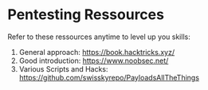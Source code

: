 # Pentesting Ressources

Refer to these ressources anytime to level up you skills:

1. General approach: https://book.hacktricks.xyz/
2. Good introduction: https://www.noobsec.net/
3. Various Scripts and Hacks: https://github.com/swisskyrepo/PayloadsAllTheThings